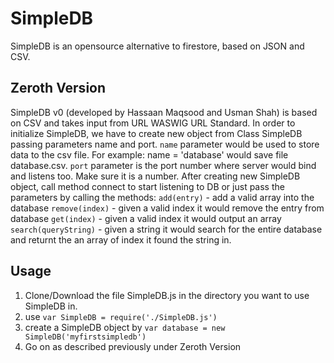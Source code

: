 # SimpleDB
SimpleDB is an opensource alternative to firestore, based on JSON and CSV.

## Zeroth Version
SimpleDB v0 (developed by Hassaan Maqsood and Usman Shah) is based on CSV and takes input from URL WASWIG URL Standard.
In order to initialize SimpleDB, we have to create new object from Class SimpleDB passing parameters name and port.
`name` parameter would be used to store data to the csv file. For example: name = 'database' would save file database.csv.
`port` parameter is the port number where server would bind and listens too. Make sure it is a number.
After creating new SimpleDB object, call method connect to start listening to DB or just pass the parameters by calling the methods:
`add(entry)` - add a valid array into the database
`remove(index)` - given a valid index it would remove the entry from database
`get(index)` - given a valid index it would output an array
`search(queryString)` - given a string it would search for the entire database and returnt the an array of index it found the string in.

## Usage
1. Clone/Download the file SimpleDB.js in the directory you want to use SimpleDB in.
2. use `var SimpleDB = require('./SimpleDB.js')`
3. create a SimpleDB object by `var database = new SimpleDB('myfirstsimpledb')`
4. Go on as described previously under Zeroth Version

